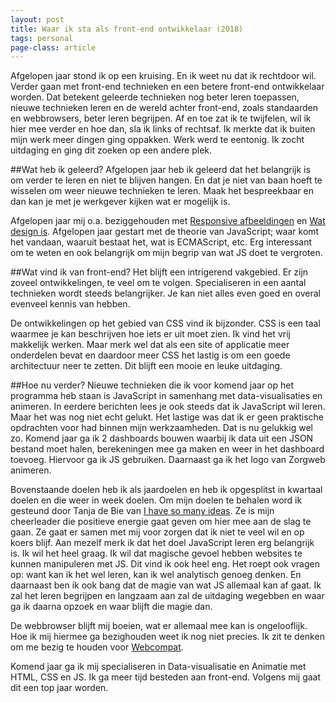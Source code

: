 ```yaml
---
layout: post
title: Waar ik sta als front-end ontwikkelaar (2018)
tags: personal
page-class: article
---
```


<p class="lead">Afgelopen jaar stond ik op een kruising. En ik weet nu dat ik rechtdoor wil. Verder gaan met front-end technieken en een betere front-end ontwikkelaar worden. Dat betekent geleerde technieken nog beter leren toepassen, nieuwe technieken leren en de wereld achter front-end, zoals standaarden en webbrowsers, beter leren begrijpen. Af en toe zat ik te twijfelen, wil ik hier mee verder en hoe dan, sla ik links of rechtsaf. Ik merkte dat ik buiten mijn werk meer dingen ging oppakken. Werk werd te eentonig. Ik zocht uitdaging en ging dit zoeken op een andere plek.</p>

##Wat heb ik geleerd?
Afgelopen jaar heb ik geleerd dat het belangrijk is om verder te leren en niet te blijven hangen. En dat je niet van baan hoeft te wisselen om weer nieuwe technieken te leren. Maak het bespreekbaar en dan kan je met je werkgever kijken wat er mogelijk is.

Afgelopen jaar mij o.a. beziggehouden met [Responsive afbeeldingen](http://www.kajrietberg.nl/2017/12/responsive-afbeeldingen.html) en [Wat design is](http://www.kajrietberg.nl/2017/01/wat-is-design.html). Afgelopen jaar gestart met de theorie van JavaScript; waar komt het vandaan, waaruit bestaat het, wat is ECMAScript, etc. Erg interessant om te weten en ook belangrijk om mijn begrip van wat JS doet te vergroten.

##Wat vind ik van front-end?
Het blijft een intrigerend vakgebied. Er zijn zoveel ontwikkelingen, te veel om te volgen. Specialiseren in een aantal technieken wordt steeds belangrijker. Je kan niet alles even goed en overal evenveel kennis van hebben.

De ontwikkelingen op het gebied van CSS vind ik bijzonder. CSS is een taal waarmee je kan beschrijven hoe iets er uit moet zien. Ik vind het vrij makkelijk werken. Maar merk wel dat als een site of applicatie meer onderdelen bevat en daardoor meer CSS het lastig is om een goede architectuur neer te zetten. Dit blijft een mooie en leuke uitdaging.

##Hoe nu verder?
Nieuwe technieken die ik voor komend jaar op het programma heb staan is JavaScript in samenhang met data-visualisaties en animeren. In eerdere berichten lees je ook steeds dat ik JavaScript wil leren. Maar het was nog niet echt gelukt. Het lastige was dat ik er geen praktische opdrachten voor had binnen mijn werkzaamheden. Dat is nu gelukkig wel zo. Komend jaar ga ik 2 dashboards bouwen waarbij ik data uit een JSON bestand moet halen, berekeningen mee ga maken en weer in het dashboard toevoeg. Hiervoor ga ik JS gebruiken.
Daarnaast ga ik het logo van Zorgweb animeren. 

Bovenstaande doelen heb ik als jaardoelen en heb ik opgesplitst in kwartaal doelen en die weer in week doelen. Om mijn doelen te behalen word ik gesteund door Tanja de Bie van [I have so many ideas](http://ihavesomanyideas.com/). Ze is mijn cheerleader die positieve energie gaat geven om hier mee aan de slag te gaan. Ze gaat er samen met mij voor zorgen dat ik niet te veel wil en op koers blijf.
Aan mezelf merk ik dat het doel JavaScript leren erg belangrijk is. Ik wil het heel graag. Ik wil dat magische gevoel hebben websites te kunnen manipuleren met JS. Dit vind ik ook heel eng. Het roept ook vragen op: want kan ik het wel leren, kan ik wel analytisch genoeg denken. En daarnaast ben ik ook bang dat de magie van wat JS allemaal kan af gaat. Ik zal het leren begrijpen en langzaam aan zal de uitdaging wegebben en waar ga ik daarna opzoek en waar blijft die magie dan.

De webbrowser blijft mij boeien, wat er allemaal mee kan is ongelooflijk. Hoe ik mij hiermee ga bezighouden weet ik nog niet precies. Ik zit te denken om me bezig te houden voor [Webcompat](https://webcompat.com/).

Komend jaar ga ik mij specialiseren in Data-visualisatie en Animatie met HTML, CSS en JS. Ik ga meer tijd besteden aan front-end. Volgens mij gaat dit een top jaar worden.